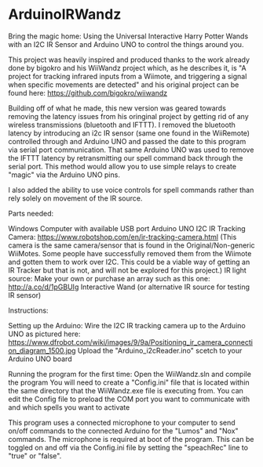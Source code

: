 # ArduinoIRWandz
Bring the magic home: Using the Universal Interactive Harry Potter Wands with an I2C IR Sensor and Arduino UNO to control the things around you. 

This project was heavily inspired and produced thanks to the work already done by bigokro and his WiiWandz project which, as he describes 
it, is "A project for tracking infrared inputs from a Wiimote, and triggering a signal when specific movements are detected" and his 
original project can be found here: https://github.com/bigokro/wiiwandz

Building off of what he made, this new version was geared towards removing the latency issues from his oringinal project by getting rid of any wireless transmissions (bluetooth and IFTTT). I removed the bluetooth latency by introducing an i2c IR sensor (same one found in the WiiRemote) controlled through and Arduino UNO and passed the date to this program via serial port communication. That same Arduino UNO was used to remove the IFTTT latency by retransmitting our spell command back through the serial port. This method would allow you to use simple relays to create "magic" via the Arduino UNO pins.

I also added the ability to use voice controls for spell commands rather than rely solely on movement of the IR source. 

Parts needed:

Windows Computer with available USB port
Arduino UNO
I2C IR Tracking Camera: https://www.robotshop.com/en/ir-tracking-camera.html 
   (This camera is the same camera/sensor that is found in the Original/Non-generic WiiMotes. Some people have successfully removed them 
   from the Wiimote and gotten them to work over I2C. This could be a viable way of getting an IR Tracker but that is not, and will 
   not be explored for this project.)
IR light source: Make your own or purchase an array such as this one: http://a.co/d/1pGBUIg
Interactive Wand (or alternative IR source for testing IR sensor)

Instructions:

Setting up the Arduino:
Wire the I2C IR tracking camera up to the Arduino UNO as pictured here: 
https://www.dfrobot.com/wiki/images/9/9a/Positioning_ir_camera_connection_diagram_1500.jpg
Upload the "Arduino_i2cReader.ino" scetch to your Arduino UNO board

Running the program for the first time:
Open the WiiWandz.sln and compile the program
You will need to create a "Config.ini" file that is located within the same directory that the WiiWandz.exe file is executing from. You 
can edit the Config file to preload the COM port you want to communicate with and which spells you want to activate
    
This program uses a connected microphone to your computer to send on/off commands to the connected Arduino for the "Lumos" and "Nox"
commands. The microphone is required at boot of the program. This can be toggled on and off via the Config.ini file by setting the
"speachRec" line to "true" or "false".
 
